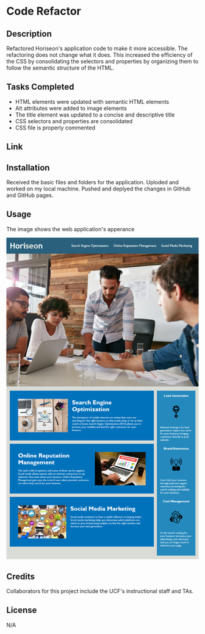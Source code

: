 # Code Refactor

## Description

Refactored Horiseon's application code to make it more accessible. 
The refactoring does not change what it does. 
This increased the efficiency of the CSS by consolidating the selectors and properties by organizing them to follow the semantic structure of the HTML.

## Tasks Completed

- HTML elements were updated with semantic HTML elements
- Alt attributes were added to image elements
- The title element was updated to a concise and descriptive title
- CSS selectors and properties are consolidated 
- CSS file is properly commented

## Link



## Installation

Received the basic files and folders for the application. Uploded and worked on my local machine. Pushed and deplyed the changes in GitHub and GitHub pages.

## Usage

The image shows the web application's apperance 

![alt text](assets/images/screenshot.png)


## Credits

Collaborators for this project include the UCF's instructional staff and TAs.

## License

N/A
